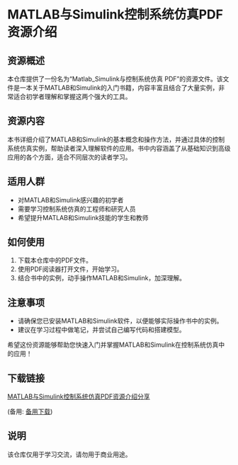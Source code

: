 # MATLAB与Simulink控制系统仿真PDF资源介绍

## 资源概述

本仓库提供了一份名为“Matlab_Simulink与控制系统仿真 PDF”的资源文件。该文件是一本关于MATLAB和Simulink的入门书籍，内容丰富且结合了大量实例，非常适合初学者理解和掌握这两个强大的工具。

## 资源内容

本书详细介绍了MATLAB和Simulink的基本概念和操作方法，并通过具体的控制系统仿真实例，帮助读者深入理解软件的应用。书中内容涵盖了从基础知识到高级应用的各个方面，适合不同层次的读者学习。

## 适用人群

- 对MATLAB和Simulink感兴趣的初学者
- 需要学习控制系统仿真的工程师和研究人员
- 希望提升MATLAB和Simulink技能的学生和教师

## 如何使用

1. 下载本仓库中的PDF文件。
2. 使用PDF阅读器打开文件，开始学习。
3. 结合书中的实例，动手操作MATLAB和Simulink，加深理解。

## 注意事项

- 请确保您已安装MATLAB和Simulink软件，以便能够实际操作书中的实例。
- 建议在学习过程中做笔记，并尝试自己编写代码和搭建模型。

希望这份资源能够帮助您快速入门并掌握MATLAB和Simulink在控制系统仿真中的应用！

## 下载链接
[MATLAB与Simulink控制系统仿真PDF资源介绍分享](https://pan.quark.cn/s/9ea283464537) 

(备用: [备用下载](https://pan.baidu.com/s/1xs7BcNaIpIhZu6UOOutAUw?pwd=8fj0))

## 说明

该仓库仅用于学习交流，请勿用于商业用途。
